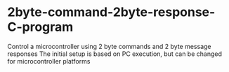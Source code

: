 # 2byte-command-2byte-response-C-program
Control a microcontroller using  2 byte commands  and 2 byte message responses
The initial setup is based on PC execution, but can be changed for microcontroller platforms 
